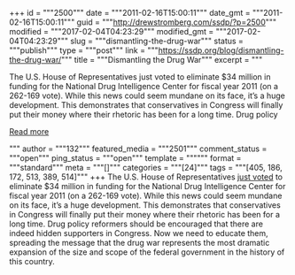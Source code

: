 +++
id = """2500"""
date = """2011-02-16T15:00:11"""
date_gmt = """2011-02-16T15:00:11"""
guid = """http://drewstromberg.com/ssdp/?p=2500"""
modified = """2017-02-04T04:23:29"""
modified_gmt = """2017-02-04T04:23:29"""
slug = """dismantling-the-drug-war"""
status = """publish"""
type = """post"""
link = """https://ssdp.org/blog/dismantling-the-drug-war/"""
title = """Dismantling the Drug War"""
excerpt = """<p>The U.S. House of Representatives just voted to eliminate $34 million in funding for the National Drug Intelligence Center for fiscal year 2011 (on a 262-169 vote). While this news could seem mundane on its face, it&#8217;s a huge development. This demonstrates that conservatives in Congress will finally put their money where their rhetoric has been for a long time. Drug policy</p>
<div class="h10"></div>
<p><a class="more-link2 flat" href="https://ssdp.org/blog/dismantling-the-drug-war/">Read more</a></p>
"""
author = """132"""
featured_media = """2501"""
comment_status = """open"""
ping_status = """open"""
template = """"""
format = """standard"""
meta = """[]"""
categories = """[24]"""
tags = """[405, 186, 172, 513, 389, 514]"""
+++
The U.S. House of Representatives <a href="http://clerk.house.gov/cgi-bin/vote.asp?year=2011&amp;rollnumber=51" target="_blank">just voted</a> to eliminate $34 million in funding for the National Drug Intelligence Center for fiscal year 2011 (on a 262-169 vote). While this news could seem mundane on its face, it&#8217;s a huge development. This demonstrates that conservatives in Congress will finally put their money where their rhetoric has been for a long time. Drug policy reformers should be encouraged that there are indeed hidden supporters in Congress. Now we need to educate them, spreading the message that the drug war represents the most dramatic expansion of the size and scope of the federal government in the history of this country.
